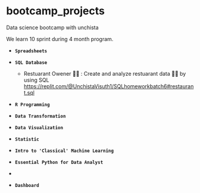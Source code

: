 # bootcamp_projects

Data science bootcamp with unchista

We learn 10 sprint during 4 month program.

- **`Spreadsheets`**


- **`SQL Database`** 
     - Restuarant Owener 🍕🥩 : Create and analyze restuarant data 🍕🍝 by using SQL     
       https://replit.com/@UnchistaVisuth1/SQLhomeworkbatch6#restaurant.sql
       
- **`R Programming`**


- **`Data Transformation`**


- **`Data Visualization`**


- **`Statistic`**


- **`Intro to 'Classical' Machine Learning`**


- **`Essential Python for Data Analyst`**
- 

- **`Dashboard`**
